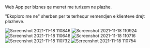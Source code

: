 Web App per biznes qe merret me turizem ne plazhe. 

"Eksploro me ne" sherben per te terhequr vemendjen e klienteve drejt plazheve.


![Screenshot 2021-11-18 110846](https://user-images.githubusercontent.com/57449723/142395337-ace3e593-d252-4fb2-8649-25eea48224a9.png)
![Screenshot 2021-11-18 110924](https://user-images.githubusercontent.com/57449723/142395344-f381d9fb-6f58-4445-86db-ddf280216bd1.png)
![Screenshot 2021-11-18 110648](https://user-images.githubusercontent.com/57449723/142395345-45eeae68-89b0-4193-8c25-87cf8a878f55.png)
![Screenshot 2021-11-18 110716](https://user-images.githubusercontent.com/57449723/142395349-ea8c28f2-3b57-429e-9df1-36f91dd289c3.png)
![Screenshot 2021-11-18 110732](https://user-images.githubusercontent.com/57449723/142395354-7562ccd1-3128-4e4c-bc36-1c8e5683a038.png)
![Screenshot 2021-11-18 110754](https://user-images.githubusercontent.com/57449723/142395365-129a8ed6-3a0a-4ed2-9bae-6cd91913bc4f.png)
